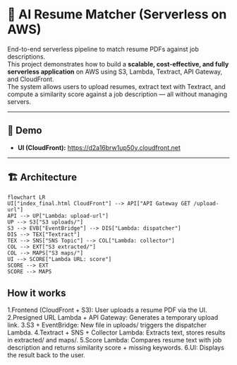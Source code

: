 # 📝 AI Resume Matcher (Serverless on AWS)

End-to-end serverless pipeline to match resume PDFs against job descriptions.  
This project demonstrates how to build a **scalable, cost-effective, and fully serverless application** on AWS using S3, Lambda, Textract, API Gateway, and CloudFront.  
The system allows users to upload resumes, extract text with Textract, and compute a similarity score against a job description — all without managing servers.

---

## 🚀 Demo
- **UI (CloudFront):** https://d2a16brw1up50y.cloudfront.net

---

## 🏗 Architecture

```mermaid
flowchart LR
UI["index_final.html CloudFront"] --> API["API Gateway GET /upload-url"]
API --> UP["Lambda: upload-url"]
UP --> S3["S3 uploads/"]
S3 --> EVB["EventBridge"] --> DIS["Lambda: dispatcher"]
DIS --> TEX["Textract"]
TEX --> SNS["SNS Topic"] --> COL["Lambda: collector"]
COL --> EXT["S3 extracted/"]
COL --> MAPS["S3 maps/"]
UI --> SCORE["Lambda URL: score"]
SCORE --> EXT
SCORE --> MAPS
```

## How it works

1.Frontend (CloudFront + S3): User uploads a resume PDF via the UI.
2.Presigned URL Lambda + API Gateway: Generates a temporary upload link.
3.S3 + EventBridge: New file in uploads/ triggers the dispatcher Lambda.
4.Textract + SNS + Collector Lambda: Extracts text, stores results in extracted/ and maps/.
5.Score Lambda: Compares resume text with job description and returns similarity score + missing keywords.
6.UI: Displays the result back to the user.
